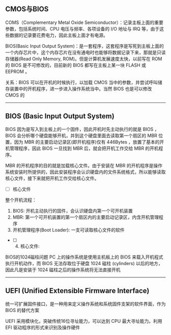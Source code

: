 ## CMOS与BIOS

COMS（Complementary Metal Oxide Semiconductor）：记录主板上面的重要参数，包括系统时间、CPU 电压与频率、各项设备的 I/O 地址与 IRQ 等，由于这些数据的记录要花费电力，因此主板上面才有电源。

BIOS(Basic Input Output System)：是一套程序，这套程序是写死到主板上面的一个内存芯片中，这个内存芯片在没有通电时也能够将数据记录下来，那就是只读存储器(Read Only Memory, ROM)。但是计算机发展速度太快，以前写在 ROM 的 BIOS 是不可修改的，目前新的 BIOS 都写在主板上某一块 FLASH 或 EEPROM 。

关系：BIOS 可以在开机的时候执行，以加载 CMOS 当中的参数，并尝试呼叫储存装置中的开机程序，进一步进入操作系统当中。当然 BIOS 也是可以修改 CMOS 的

---
## BIOS (Basic Input Output System)
 BIOS 因为是写入到主板上的一个固件，因此开机时先主动执行的就是 BIOS ， BIOS 会分析哪个硬盘能够开机，并到这个硬盘里面去读取第一个扇区的 MBR 位置，因为 MBR 的主要启动记录区(即开机程序)仅有 446Bytes ，放置了基本的开机管理程序，因此 BIOS 一旦找到 MBR 后，就会把开机工作交给 MBR 的开机程序。

 MBR 的开机程序的目的就是加载核心文件。由于安装在 MBR 的开机程序是操作系统安装时所提供的，因此安装程序会认识硬盘内的文件系统格式，所以能够读取核心文件，接下来就把开机工作交给核心文件。

- [ ] 核心文件

整个开机流程：
1. BIOS: 开机主动执行的固件，会认识硬盘内第一个可开机装置
2. MBR: 第一个可开机装置的第一个扇区内的主要启动记录区，内含开机管理程序
3. 开机管理程序(Boot Loader): 一支可读取核心文件的软件
- [ ] 4. 核心文件: 


BIOS的1024磁柱问题
PC 上的操作系统是使用主机板上的 BIOS 来载入开机程式执行开机动作，而 BIOS 无法存取位于硬盘 1024 磁柱 (cylinders) 以后的地方， 因此凡是安装于 1024 磁柱之后的操作系统将无法直接开机

---
## UEFI (Unified Extensible Firmware Interface)
统一可扩展固件接口，是一种用来定义操作系统和系统固件支架的软件界面，作为 BIOS 的替代方案

UEFI 采用模块化，突破传统16位寻址能力，可以达到 CPU 最大寻址能力。利用 EFI 驱动程序的形式来识别及操作硬件









